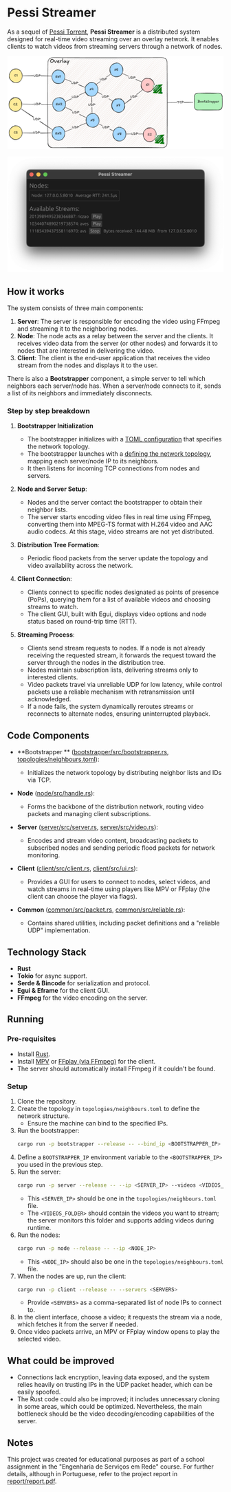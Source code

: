 # Pessi Streamer

As a sequel of [Pessi Torrent](https://github.com/ruilopesm/pessi-torrent-cc), **Pessi Streamer** is a distributed
system designed for real-time video streaming over an overlay network.
It enables clients to watch videos from streaming servers through a network of nodes.

![](report/src/assets/arquitetura.png)

![](report/src/assets/egui.png)

## How it works

The system consists of three main components:

1. **Server**: The server is responsible for encoding the video using FFmpeg and streaming it to the neighboring nodes.
2. **Node**: The node acts as a relay between the server and the clients. It receives video data from the server (or
   other nodes) and forwards it to nodes that are interested in delivering the video.
3. **Client**: The client is the end-user application that receives the video stream from the nodes and displays it to
   the user.

There is also a **Bootstrapper** component, a simple server to tell which neighbors each server/node has. When a
server/node connects to it, sends a list of its neighbors and immediately disconnects.

### Step by step breakdown

1. **Bootstrapper Initialization**
    - The bootstrapper initializes with a [TOML configuration](topologies/neighbours.toml) that specifies the network
      topology.
    - The bootstrapper launches with a [defining the network topology](topologies/neighbours.toml), mapping each
      server/node IP to its neighbors.
    - It then listens for incoming TCP connections from nodes and servers.

2. **Node and Server Setup**:
    - Nodes and the server contact the bootstrapper to obtain their neighbor lists.
    - The server starts encoding video files in real time using FFmpeg, converting them into MPEG-TS format with H.264
      video and AAC audio codecs. At this stage, video streams are not yet distributed.

3. **Distribution Tree Formation**:
    - Periodic flood packets from the server update the topology and video availability across the network.

4. **Client Connection**:
    - Clients connect to specific nodes designated as points of presence (PoPs), querying them for a list of available
      videos and choosing streams to watch.
    - The client GUI, built with Egui, displays video options and node status based on round-trip time (RTT).

5. **Streaming Process**:
    - Clients send stream requests to nodes. If a node is not already receiving the requested stream, it forwards the
      request toward the server through the nodes in the distribution tree.
    - Nodes maintain subscription lists, delivering streams only to interested clients.
    - Video packets travel via unreliable UDP for low latency, while control packets use a reliable mechanism with
      retransmission until acknowledged.
    - If a node fails, the system dynamically reroutes streams or reconnects to alternate nodes, ensuring
      uninterrupted playback.

## Code Components

- **Bootstrapper
  ** ([bootstrapper/src/bootstrapper.rs](bootstrapper/src/bootstrapper.rs), [topologies/neighbours.toml](topologies/neighbours.toml)):
    - Initializes the network topology by distributing neighbor lists and IDs via TCP.

- **Node** ([node/src/handle.rs](node/src/handle.rs)):
    - Forms the backbone of the distribution network, routing video packets and managing client subscriptions.

- **Server** ([server/src/server.rs](server/src/server.rs), [server/src/video.rs](server/src/video.rs)):
    - Encodes and stream video content, broadcasting packets to subscribed nodes and sending periodic flood
      packets for network monitoring.

- **Client** ([client/src/client.rs](client/src/client.rs), [client/src/ui.rs](client/src/ui.rs)):
    - Provides a GUI for users to connect to nodes, select videos, and watch streams in real-time using
      players like MPV or FFplay (the client can choose the player via flags).

- **Common** ([common/src/packet.rs](common/src/packet.rs), [common/src/reliable.rs](common/src/reliable.rs)):
    - Contains shared utilities, including packet definitions and a "reliable UDP" implementation.

## Technology Stack

- **Rust**
- **Tokio** for async support.
- **Serde & Bincode** for serialization and protocol.
- **Egui & Eframe** for the client GUI.
- **FFmpeg** for the video encoding on the server.

## Running

### Pre-requisites

- Install [Rust](https://www.rust-lang.org/tools/install).
- Install [MPV](https://mpv.io/) or [FFplay (via FFmpeg)](https://ffmpeg.org/ffplay.html) for the client.
- The server should automatically install FFmpeg if it couldn't be found.

### Setup

1. Clone the repository.
2. Create the topology in `topologies/neighbours.toml` to define the network structure.
    - Ensure the machine can bind to the specified IPs.
3. Run the bootstrapper:
    ```bash
    cargo run -p bootstrapper --release -- --bind_ip <BOOTSTRAPPER_IP>
    ```
4. Define a `BOOTSTRAPPER_IP` environment variable to the `<BOOTSTRAPPER_IP>` you used in the previous step.
5. Run the server:
    ```bash
    cargo run -p server --release -- --ip <SERVER_IP> --videos <VIDEOS_FOLDER>
    ```
    - This `<SERVER_IP>` should be one in the `topologies/neighbours.toml` file.
    - The `<VIDEOS_FOLDER>` should contain the videos you want to stream; the server monitors this folder and supports
      adding videos during runtime.
6. Run the nodes:
    ```bash
    cargo run -p node --release -- --ip <NODE_IP>
    ```
    - This `<NODE_IP>` should also be one in the `topologies/neighbours.toml` file.
7. When the nodes are up, run the client:
    ```bash
    cargo run -p client --release -- --servers <SERVERS>
    ```
    - Provide `<SERVERS>` as a comma-separated list of node IPs to connect to.
8. In the client interface, choose a video; it requests the stream via a node, which fetches it from the
   server if needed.
9. Once video packets arrive, an MPV or FFplay window opens to play the selected video.

## What could be improved

- Connections lack encryption, leaving data exposed, and the system relies heavily on trusting IPs in the UDP packet
  header, which can be easily spoofed.
- The Rust code could also be improved; it includes unnecessary cloning in some areas, which could be optimized.
  Nevertheless, the main bottleneck should be the video decoding/encoding capabilities of the server.

## Notes

This project was created for educational purposes as part of a school assignment in the "Engenharia de Serviços em Rede"
course. For further details, although in Portuguese, refer to the project report
in [report/report.pdf](report/report.pdf).